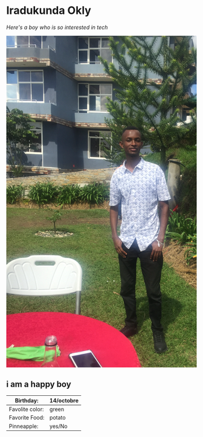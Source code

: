 # Iradukunda Okly

_Here's a boy who is so interested in tech_

![happy time](photo.png "his picture")

 ## i am a happy boy


| Birthday:  | 14/octobre |
| ------------- | ------------- |
| Favolite color:  | green   |
| Favorite Food: | potato   |
| Pinneapple: | yes/No    |








